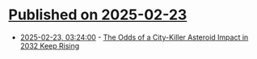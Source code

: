 # [Published on 2025-02-23](index.md)

* [2025-02-23, 03:24:00](https://soylentnews.org/article.pl?sid=25/02/22/1627256&from=rss) - [The Odds of a City-Killer Asteroid Impact in 2032 Keep Rising](https://soylentnews.org/article.pl?sid=25/02/22/1627256&from=rss)
